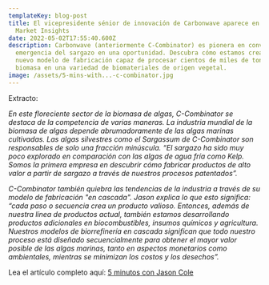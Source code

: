 ```yaml
---
templateKey: blog-post
title: El vicepresidente sénior de innovación de Carbonwave aparece en Bio
  Market Insights
date: 2022-05-02T17:55:40.600Z
description: Carbonwave (anteriormente C-Combinator) es pionera en convertir la
  emergencia del sargazo en una oportunidad. Descubra cómo estamos creando un
  nuevo modelo de fabricación capaz de procesar cientos de miles de toneladas de
  biomasa en una variedad de biomateriales de origen vegetal.
image: /assets/5-mins-with...-c-combinator.jpg
---
```

Extracto: 

*En este floreciente sector de la biomasa de algas, C-Combinator se destaca de la competencia de varias maneras. La industria mundial de la biomasa de algas depende abrumadoramente de las algas marinas cultivadas. Las algas silvestres como el Sargassum de C-Combinator son responsables de solo una fracción minúscula. “El sargazo ha sido muy poco explorado en comparación con las algas de agua fría como Kelp. Somos la primera empresa en descubrir cómo fabricar productos de alto valor a partir de sargazo a través de nuestros procesos patentados”.*

*C-Combinator también quiebra las tendencias de la industria a través de su modelo de fabricación "en cascada". Jason explica lo que esto significa: “cada paso o secuencia crea un producto valioso. Entonces, además de nuestra línea de productos actual, también estamos desarrollando productos adicionales en biocombustibles, insumos químicos y agricultura. Nuestros modelos de biorrefinería en cascada significan que todo nuestro proceso está diseñado secuencialmente para obtener el mayor valor posible de las algas marinas, tanto en aspectos monetarios como ambientales, mientras se minimizan los costos y los desechos”.*

 Lea el artículo completo aquí: [5 minutos con Jason Cole](ttps://biomarketinsights.com/5-mins-with-c-combinator)